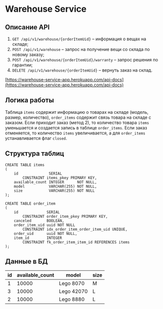 # Warehouse Service

## Описание API

1. `GET /api/v1/warehouse/{orderItemUid}` – информация о вещах на складе;
2. `POST /api/v1/warehouse` – запрос на получение вещи со склада по новому заказу;
3. `POST /api/v1/warehouse/{orderItemUid}/warranty` – запрос решения по гарантии;
4. `DELETE /api/v1/warehouse/{orderItemUid}` – вернуть заказ на склад.

[https://warehouse-service-app.herokuapp.com/api-docs](https://warehouse-service-app.herokuapp.com/api-docs)

## Логика работы

Таблица `items` содержит информацию о товарах на складе (модель, размер, количество),
`order_items` содержит связь товара на складе с заказом. Если приходит заказ (метод 2), то количество товара `items`
уменьшается и создается запись в таблице `order_items`. Если заказ отменяется, то количество `items` увеличивается, а
для `order_items` устанавливается флаг `closed`.

## Структура таблиц

```postgresql
CREATE TABLE items
(
    id              SERIAL
        CONSTRAINT items_pkey PRIMARY KEY,
    available_count INTEGER      NOT NULL,
    model           VARCHAR(255) NOT NULL,
    size            VARCHAR(255) NOT NULL
);

CREATE TABLE order_item
(
    id             SERIAL
        CONSTRAINT order_item_pkey PRIMARY KEY,
    canceled       BOOLEAN,
    order_item_uid uuid NOT NULL
        CONSTRAINT idx_order_item_order_item_uid UNIQUE,
    order_uid      uuid NOT NULL,
    item_id        INTEGER
        CONSTRAINT fk_order_item_item_id REFERENCES items
);
```

## Данные в БД

id | available_count | model | size
--- | --------------- | ----- | ----
1  |      10000      | Lego 8070 | M |
3  |      10000      | Lego 42070| L |
2  |      10000      | Lego 8880 | L |
